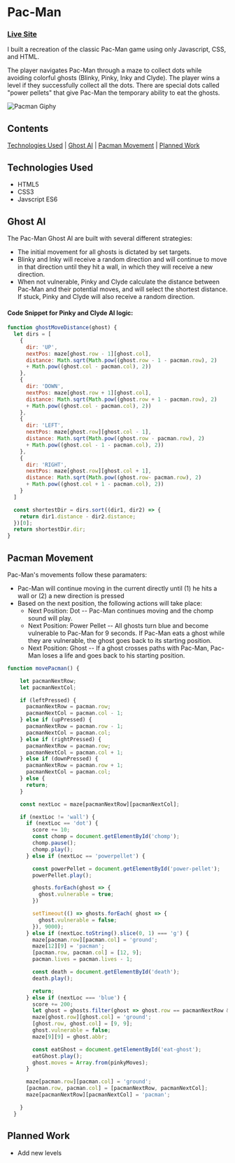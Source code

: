 # Pac-Man
### [Live Site](https://youknowhu.github.io/Pac-Man/)
I built a recreation of the classic Pac-Man game using only Javascript, CSS, and HTML. 

The player navigates Pac-Man through a maze to collect dots while avoiding colorful ghosts (Blinky, Pinky, Inky and Clyde). The player wins a level if they successfully collect all the dots. There are special dots called "power pellets" that give Pac-Man the temporary ability to eat the ghosts.

![Pacman Giphy](https://media.giphy.com/media/A1lE7R49IcWicpy9qJ/giphy.gif)

## Contents
[Technologies Used](#technologies-used) | [Ghost AI](#ghost-ai) | [Pacman Movement](#pacman-movement) | [Planned Work](#planned-work)

## Technologies Used
* HTML5
* CSS3
* Javscript ES6

## Ghost AI
The Pac-Man Ghost AI are built with several different strategies:
* The initial movement for all ghosts is dictated by set targets.
* Blinky and Inky will receive a random direction and will continue to move in that direction until they hit a wall, in which they will receive a new direction.
* When not vulnerable, Pinky and Clyde calculate the distance between Pac-Man and their potential moves, and will select the shortest distance. If stuck, Pinky and Clyde will also receive a random direction.

#### Code Snippet for Pinky and Clyde AI logic:
```javascript
function ghostMoveDistance(ghost) {
  let dirs = [
    {
      dir: 'UP',
      nextPos: maze[ghost.row - 1][ghost.col],
      distance: Math.sqrt(Math.pow((ghost.row - 1 - pacman.row), 2)
      + Math.pow((ghost.col - pacman.col), 2))
    },
    {
      dir: 'DOWN',
      nextPos: maze[ghost.row + 1][ghost.col],
      distance: Math.sqrt(Math.pow((ghost.row + 1 - pacman.row), 2)
      + Math.pow((ghost.col - pacman.col), 2))
    },
    {
      dir: 'LEFT',
      nextPos: maze[ghost.row][ghost.col - 1],
      distance: Math.sqrt(Math.pow((ghost.row - pacman.row), 2)
      + Math.pow((ghost.col - 1 - pacman.col), 2))
    },
    {
      dir: 'RIGHT',
      nextPos: maze[ghost.row][ghost.col + 1],
      distance: Math.sqrt(Math.pow((ghost.row- pacman.row), 2)
      + Math.pow((ghost.col + 1 - pacman.col), 2))
    }
  ]

  const shortestDir = dirs.sort((dir1, dir2) => {
    return dir1.distance - dir2.distance;
  })[0];
  return shortestDir.dir;
}

```

## Pacman Movement
Pac-Man's movements follow these paramaters: 
* Pac-Man will continue moving in the current directly until (1) he hits a wall or (2) a new direction is pressed
* Based on the next position, the following actions will take place:
  * Next Position: Dot -- Pac-Man continues moving and the chomp sound will play. 
  * Next Position: Power Pellet -- All ghosts turn blue and become vulnerable to Pac-Man for 9 seconds. If Pac-Man eats a ghost while they are vulnerable, the ghost goes back to its starting position. 
  * Next Position: Ghost -- If a ghost crosses paths with Pac-Man, Pac-Man loses a life and goes back to his starting position.
 

``` javascript 
function movePacman() {

    let pacmanNextRow;
    let pacmanNextCol;

    if (leftPressed) {
      pacmanNextRow = pacman.row;
      pacmanNextCol = pacman.col - 1;
    } else if (upPressed) {
      pacmanNextRow = pacman.row - 1;
      pacmanNextCol = pacman.col;
    } else if (rightPressed) {
      pacmanNextRow = pacman.row;
      pacmanNextCol = pacman.col + 1;
    } else if (downPressed) {
      pacmanNextRow = pacman.row + 1;
      pacmanNextCol = pacman.col;
    } else {
      return;
    }

    const nextLoc = maze[pacmanNextRow][pacmanNextCol];

    if (nextLoc != 'wall') {
      if (nextLoc == 'dot') {
        score += 10;
        const chomp = document.getElementById('chomp');
        chomp.pause();
        chomp.play();
      } else if (nextLoc == 'powerpellet') {

        const powerPellet = document.getElementById('power-pellet');
        powerPellet.play();

        ghosts.forEach(ghost => {
          ghost.vulnerable = true;
        })

        setTimeout(() => ghosts.forEach( ghost => {
          ghost.vulnerable = false;
        }), 9000);
      } else if (nextLoc.toString().slice(0, 1) === 'g') {
        maze[pacman.row][pacman.col] = 'ground';
        maze[12][9] = 'pacman';
        [pacman.row, pacman.col] = [12, 9];
        pacman.lives = pacman.lives - 1;

        const death = document.getElementById('death');
        death.play();

        return;
      } else if (nextLoc === 'blue') {
        score += 200;
        let ghost = ghosts.filter(ghost => ghost.row == pacmanNextRow && ghost.col == pacmanNextCol)[0];
        maze[ghost.row][ghost.col] = 'ground';
        [ghost.row, ghost.col] = [9, 9];
        ghost.vulnerable = false;
        maze[9][9] = ghost.abbr;

        const eatGhost = document.getElementById('eat-ghost');
        eatGhost.play();
        ghost.moves = Array.from(pinkyMoves);
      }

      maze[pacman.row][pacman.col] = 'ground';
      [pacman.row, pacman.col] = [pacmanNextRow, pacmanNextCol];
      maze[pacmanNextRow][pacmanNextCol] = 'pacman';

    }
  }

```


## Planned Work
* Add new levels
